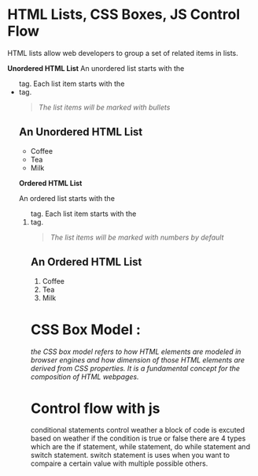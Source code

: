 # HTML Lists, CSS Boxes, JS Control Flow
HTML lists allow web developers to group a set of related items in lists.

**Unordered HTML List**
An unordered list starts with the <ul> tag. Each list item starts with the <li> tag.

>*The list items will be marked with bullets*

<h2>An Unordered HTML List</h2>

<ul>
  <li>Coffee</li>
  <li>Tea</li>
  <li>Milk</li>
</ul>  

**Ordered HTML List**

An ordered list starts with the <ol> tag. Each list item starts with the <li> tag.

>*The list items will be marked with numbers by default*

<h2>An Ordered HTML List</h2>

<ol>
  <li>Coffee</li>
  <li>Tea</li>
  <li>Milk</li>
</ol> 

# CSS Box Model :
*the CSS box model refers to how HTML elements are modeled in browser engines and how dimension of those HTML elements are derived from CSS properties. It is a fundamental concept for the composition of HTML webpages.*

# Control flow with js
conditional statements control weather a block of code is excuted based on weather if the condition is true or false there are 4 types which are the if statement, while statement, do while statement and switch statement.
switch statement is uses when you want to compaire a certain value with multiple possible others.